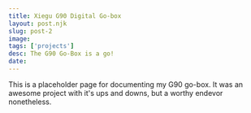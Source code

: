 ```yaml
---
title: Xiegu G90 Digital Go-box
layout: post.njk
slug: post-2
image: 
tags: ['projects']
desc: The G90 Go-Box is a go!
date: 
---
```


This is a placeholder page for documenting my G90 go-box. It was an awesome project with it's ups and downs, but a worthy endevor nonetheless.
